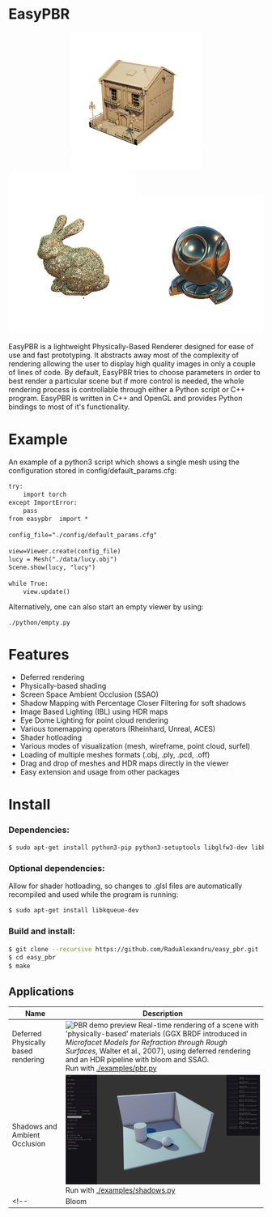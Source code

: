 # EasyPBR

<p align="middle">
  <!-- <img src="imgs/anatomy_crop_2.png" width="250" /> -->
  <img src="imgs/house_crop_2.png" width="260" />
  <!-- <figcaption> Your text </figcaption> -->
  <!-- <img src="imgs/buburuza_crop_2.png" width="250" />  -->
  <!-- <img src="imgs/lucy_pc_crop.png" width="210" />  -->
  <img src="imgs/bunny_pc_10_crop.png" width="250" /> 
  <!-- <figcaption> Your text </figcaption> -->
  <!-- <img src="imgs/house_crop_2.png" width="250" /> -->
  <img src="imgs/shader_ball_crop.png" width="250" />
</p>

EasyPBR is a lightweight Physically-Based Renderer designed for ease of use and fast prototyping. It abstracts away most of the complexity of rendering allowing the user to display high quality images in only a couple of lines of code. By default, EasyPBR tries to choose parameters in order to best render a particular scene but if more control is needed, the whole rendering process is controllable through either a Python script or C++ program. EasyPBR is written in C++ and OpenGL and provides Python bindings to most of it's functionality.

<!-- ![Image description](imgs/stadium.png) | ![Image description](imgs/mnt_valley_dirt.png) -->



# Example

An example of a python3 script which shows a single mesh using the configuration stored in config/default_params.cfg:

    try:
        import torch
    except ImportError:
        pass
    from easypbr  import *

    config_file="./config/default_params.cfg"

    view=Viewer.create(config_file) 
    lucy = Mesh("./data/lucy.obj")
    Scene.show(lucy, "lucy")

    while True:
        view.update()

Alternatively, one can also start an empty viewer by using:

    ./python/empty.py



# Features
- Deferred rendering 
- Physically-based shading
- Screen Space Ambient Occlusion (SSAO)
- Shadow Mapping with Percentage Closer Filtering for soft shadows
- Image Based Lighting (IBL) using HDR maps
- Eye Dome Lighting for point cloud rendering
- Various tonemapping operators (Rheinhard, Unreal, ACES)
- Shader hotloading 
- Various modes of visualization (mesh, wireframe, point cloud, surfel)
- Loading of multiple meshes formats (.obj, .ply, .pcd, .off)
- Drag and drop of meshes and HDR maps directly in the viewer
- Easy extension and usage from other packages

# Install 
### Dependencies:
```sh
$ sudo apt-get install python3-pip python3-setuptools libglfw3-dev libboost-dev libeigen3-dev libpcl-dev libopencv-dev
```
### Optional dependencies: 
Allow for shader hotloading, so changes to .glsl files are automatically recompiled and used while the program is running:
```sh   
$ sudo apt-get install libkqueue-dev
```

### Build and install: 
```sh
$ git clone --recursive https://github.com/RaduAlexandru/easy_pbr.git
$ cd easy_pbr
$ make
```


## Applications

| Name  | Description |
| ------------- | ------------- |
| Deferred Physically based rendering | ![PBR demo preview](imgs/pbr_multiscatter.png) Real-time rendering of a scene with 'physically-based' materials (GGX BRDF introduced in *Microfacet Models for Refraction through Rough Surfaces*, Walter et al., 2007), using deferred rendering and an HDR pipeline with bloom and SSAO. <br /> Run with [./examples/pbr.py](./examples/pbr.py) |
| Shadows and Ambient Occlusion | ![Shadows and Ambient Occlusion](imgs/shadows2.jpg) <br /> Run with [./examples/shadows.py](./examples/shadows.py) |
<!-- | Bloom | ![Bloom](imgs/bloom.png)  | -->
